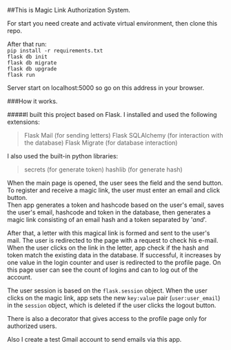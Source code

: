 ##This is Magic Link Authorization System.

For start you need create and activate virtual environment, then clone this repo.  

After that run:  
`pip install -r requirements.txt`  
`flask db init`  
`flask db migrate`  
`flask db upgrade`  
`flask run`

Server start on <a>localhost:5000</a> so go on this address in your browser.  

###How it works.  

#####I built this project based on Flask.
I installed and used the following extensions:
>Flask Mail (for sending letters)
>Flask SQLAlchemy (for interaction with the database)
>Flask Migrate (for database interaction)

I also used the built-in python libraries:
>secrets (for generate token)
>hashlib (for generate hash)


When the main page is opened, the user sees the field and the send button. To register and receive a magic link, the user must enter an email and click button.  
Then app generates a token and hashcode based on the user's email, saves the user's email, hashcode and token in the database, then generates a magic link consisting of an email hash and a token separated by '_and_'.  

After that, a letter with this magical link is formed and sent to the user's mail. The user is redirected to the page with a request to check his e-mail.  
When the user clicks on the link in the letter, app check if the hash and token match the existing data in the database. If successful, it increases by one value in the login counter and user is redirected to the profile page. On this page user can see the count of logins and can to log out of the account.  

The user session is based on the `flask.session` object. When the user clicks on the magic link, app sets the new `key:value` pair (`user:user_email`) in the `session` object, which is deleted if the user clicks the logout button. 

There is also a decorator that gives access to the profile page only for authorized users.  

Also I create a test Gmail account to send emails via this app.